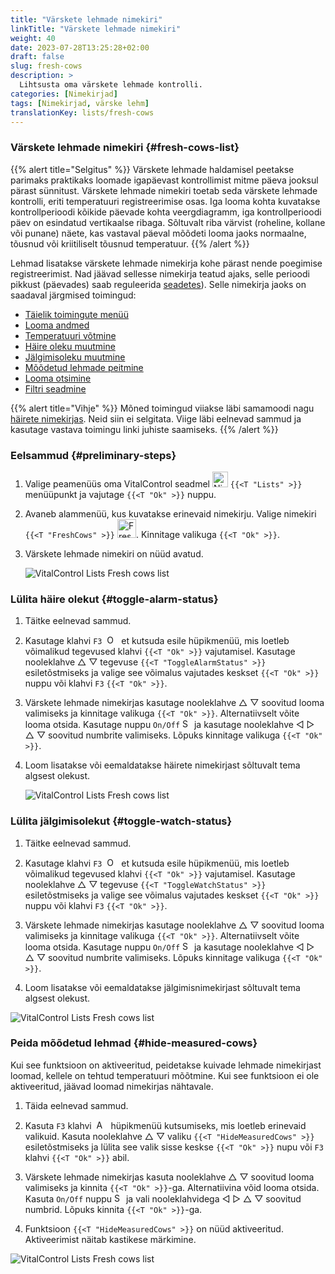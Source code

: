 ```yaml
---
title: "Värskete lehmade nimekiri"
linkTitle: "Värskete lehmade nimekiri"
weight: 40
date: 2023-07-28T13:25:28+02:00
draft: false
slug: fresh-cows
description: >
  Lihtsusta oma värskete lehmade kontrolli.
categories: [Nimekirjad]
tags: [Nimekirjad, värske lehm]
translationKey: lists/fresh-cows
---
```

### Värskete lehmade nimekiri {#fresh-cows-list}

{{% alert title="Selgitus" %}}
Värskete lehmade haldamisel peetakse parimaks praktikaks loomade igapäevast kontrollimist mitme päeva jooksul pärast sünnitust. Värskete lehmade nimekiri toetab seda värskete lehmade kontrolli, eriti temperatuuri registreerimise osas. Iga looma kohta kuvatakse kontrollperioodi kõikide päevade kohta veergdiagramm, iga kontrollperioodi päev on esindatud vertikaalse ribaga. Sõltuvalt riba värvist (roheline, kollane või punane) näete, kas vastaval päeval mõõdeti looma jaoks normaalne, tõusnud või kriitiliselt tõusnud temperatuur.
{{% /alert %}}

Lehmad lisatakse värskete lehmade nimekirja kohe pärast nende poegimise registreerimist. Nad jäävad sellesse nimekirja teatud ajaks, selle perioodi pikkust (päevades) saab reguleerida [seadetes](../../settings/data-acquisition/#control-period-of-fresh-cows)).
Selle nimekirja jaoks on saadaval järgmised toimingud:

- [Täielik toimingute menüü](../alarm/#full-action-menu)
- [Looma andmed](../alarm/#animal-data)
- [Temperatuuri võtmine](../alarm/#take-temperature)
- [Häire oleku muutmine](#toggle-alarm-status)
- [Jälgimisoleku muutmine](#toggle-watch-status)
- [Mõõdetud lehmade peitmine](#hide-measured-cows)
- [Looma otsimine](../alarm/#search-animal)
- [Filtri seadmine](../alarm/#set-filter)

{{% alert title="Vihje" %}}
Mõned toimingud viiakse läbi samamoodi nagu [häirete nimekirjas](../alarm). Neid siin ei selgitata. Viige läbi eelnevad sammud ja kasutage vastava toimingu linki juhiste saamiseks.
{{% /alert %}}

### Eelsammud {#preliminary-steps}

1. Valige peamenüüs oma VitalControl seadmel <img src="/icons/main/lists.svg" width="25" align="bottom" alt="Nimekirjad" /> `{{<T "Lists" >}}` menüüpunkt ja vajutage `{{<T "Ok" >}}` nuppu.

2. Avaneb alammenüü, kus kuvatakse erinevaid nimekirju. Valige nimekiri `{{<T "FreshCows" >}}` <img src="/icons/lists/freshcows.svg" width="30" align="bottom" alt="Fresh-cows" />. Kinnitage valikuga `{{<T "Ok" >}}`.

3. Värskete lehmade nimekiri on nüüd avatud.

   ![VitalControl Lists Fresh cows list](../images/firststeps4.png "Värske lehma nimekiri")

### Lülita häire olekut {#toggle-alarm-status}

1. Täitke eelnevad sammud.

2. Kasutage klahvi `F3` &nbsp;<img src="/icons/footer/open-popup.svg" width="15" align="bottom" alt="Open popup" />&nbsp; et kutsuda esile hüpikmenüü, mis loetleb võimalikud tegevused klahvi `{{<T "Ok" >}}` vajutamisel. Kasutage nooleklahve △ ▽ tegevuse `{{<T "ToggleAlarmStatus" >}}` esiletõstmiseks ja valige see võimalus vajutades keskset `{{<T "Ok" >}}` nuppu või klahvi `F3` `{{<T "Ok" >}}`.

3. Värskete lehmade nimekirjas kasutage nooleklahve △ ▽ soovitud looma valimiseks ja kinnitage valikuga `{{<T "Ok" >}}`. Alternatiivselt võite looma otsida. Kasutage nuppu `On/Off` <img src="/icons/footer/search.svg" width="15" align="bottom" alt="Search" /> ja kasutage nooleklahve ◁ ▷ △ ▽ soovitud numbrite valimiseks. Lõpuks kinnitage valikuga `{{<T "Ok" >}}`.

4. Loom lisatakse või eemaldatakse häirete nimekirjast sõltuvalt tema algsest olekust.

   ![VitalControl Lists Fresh cows list](../images/togglealarmstatus.png "Lülita häire olekut")

### Lülita jälgimisolekut {#toggle-watch-status}

1. Täitke eelnevad sammud.

2. Kasutage klahvi `F3` &nbsp;<img src="/icons/footer/open-popup.svg" width="15" align="bottom" alt="Open popup" />&nbsp; et kutsuda esile hüpikmenüü, mis loetleb võimalikud tegevused klahvi `{{<T "Ok" >}}` vajutamisel. Kasutage nooleklahve △ ▽ tegevuse `{{<T "ToggleWatchStatus" >}}` esiletõstmiseks ja valige see võimalus vajutades keskset `{{<T "Ok" >}}` nuppu või klahvi `F3` `{{<T "Ok" >}}`.

3. Värskete lehmade nimekirjas kasutage nooleklahve △ ▽ soovitud looma valimiseks ja kinnitage valikuga `{{<T "Ok" >}}`. Alternatiivselt võite looma otsida. Kasutage nuppu `On/Off` <img src="/icons/footer/search.svg" width="15" align="bottom" alt="Search" /> ja kasutage nooleklahve ◁ ▷ △ ▽ soovitud numbrite valimiseks. Lõpuks kinnitage valikuga `{{<T "Ok" >}}`.

4. Loom lisatakse või eemaldatakse jälgimisnimekirjast sõltuvalt tema algsest olekust.

![VitalControl Lists Fresh cows list](../images/togglewatchstatus.png "Toggle watch status")

### Peida mõõdetud lehmad {#hide-measured-cows}

Kui see funktsioon on aktiveeritud, peidetakse kuivade lehmade nimekirjast loomad, kellele on tehtud temperatuuri mõõtmine. Kui see funktsioon ei ole aktiveeritud, jäävad loomad nimekirjas nähtavale.

1. Täida eelnevad sammud.

2. Kasuta `F3` klahvi &nbsp;<img src="/icons/footer/open-popup.svg" width="15" align="bottom" alt="Actions" />&nbsp; hüpikmenüü kutsumiseks, mis loetleb erinevaid valikuid. Kasuta nooleklahve △ ▽ valiku `{{<T "HideMeasuredCows" >}}` esiletõstmiseks ja lülita see valik sisse keskse `{{<T "Ok" >}}` nupu või `F3` klahvi `{{<T "Ok" >}}` abil.

3. Värskete lehmade nimekirjas kasuta nooleklahve △ ▽ soovitud looma valimiseks ja kinnita `{{<T "Ok" >}}`-ga. Alternatiivina võid looma otsida. Kasuta `On/Off` nuppu <img src="/icons/footer/search.svg" width="15" align="bottom" alt="Search" /> ja vali nooleklahvidega ◁ ▷ △ ▽ soovitud numbrid. Lõpuks kinnita `{{<T "Ok" >}}`-ga.

4. Funktsioon `{{<T "HideMeasuredCows" >}}` on nüüd aktiveeritud. Aktiveerimist näitab kastikese märkimine.

![VitalControl Lists Fresh cows list](../images/hidemeasuredcows.png "Hide measured cows")
